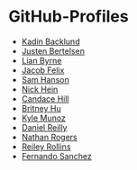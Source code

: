 # GitHub-Profiles

* [Kadin Backlund]()
* [Justen Bertelsen]()
* [Lian Byrne]()
* [Jacob Felix]()
* [Sam Hanson]()
* [Nick Hein](https://github.com/NickHein)
* [Candace Hill]()
* [Britney Hu]()
* [Kyle Munoz]()
* [Daniel Reilly]()
* [Nathan Rogers]()
* [Reiley Rollins]()
* [Fernando Sanchez]()
